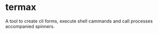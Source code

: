 # termax
A tool to create cli forms, execute shell cammands and call processes accompanied spinners. 
